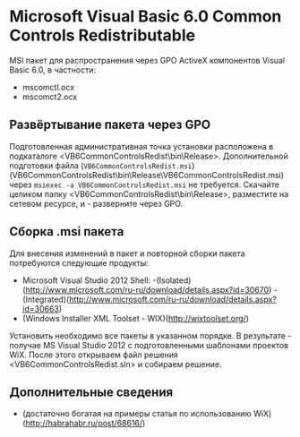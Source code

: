 ﻿Microsoft Visual Basic 6.0 Common Controls Redistributable
==========================================================

MSI пакет для распространения через GPO ActiveX компонентов Visual Basic 6.0, в частности:

- mscomctl.ocx
- mscomct2.ocx

Развёртывание пакета через GPO
------------------------------

Подготовленная административная точка установки расположена в подкаталоге <VB6CommonControlsRedist\bin\Release>.
Дополнительной подготовки файла (`VB6CommonControlsRedist.msi`)(VB6CommonControlsRedist\bin\Release\VB6CommonControlsRedist.msi)
через `msiexec -a VB6CommonControlsRedist.msi` не требуется. Скачайте целиком папку <VB6CommonControlsRedist\bin\Release>,
разместите на сетевом ресурсе, и - разверните через GPO.

Сборка .msi пакета
------------------

Для внесения изменений в пакет и повторной сборки пакета потребуются следующие продукты:

- Microsoft Visual Studio 2012 Shell:
	-(Isolated)(http://www.microsoft.com/ru-ru/download/details.aspx?id=30670)
	-(Integrated)(http://www.microsoft.com/ru-ru/download/details.aspx?id=30663)
- (Windows Installer XML Toolset - WIX)(http://wixtoolset.org/)

Установить необходимо все пакеты в указанном порядке. В результате - получае MS Visual Studio 2012 с подготовленными
шаблонами проектов WiX. После этого открываем файл решения <VB6CommonControlsRedist.sln> и собираем решение.

Дополнительные сведения
-----------------------

- (достаточно богатая на примеры статья по использованию WiX)(http://habrahabr.ru/post/68616/)
